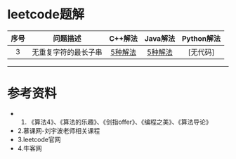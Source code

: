 
# leetcode题解

| **序号** | **问题描述** | **C++解法** | **Java解法** | **Python解法** |
| :---: | :---: | :---: | :---: | :---: |
| 3 | 无重复字符的最长子串 | [5种解法](https://github.com/yesxiaoyu/Coding/blob/master/leetcode/1%E3%80%81%E6%95%B0%E7%BB%84/%E4%B8%93%E9%A2%982%EF%BC%9A%E5%8F%8C%E7%B4%A2%E5%BC%95%E6%8A%80%E6%9C%AF%20Two%20Pointer-%E6%BB%91%E5%8A%A8%E7%AA%97%E5%8F%A3/14%E3%80%81leetcode-3%20%E6%97%A0%E9%87%8D%E5%A4%8D%E5%AD%97%E7%AC%A6%E7%9A%84%E6%9C%80%E9%95%BF%E5%AD%90%E4%B8%B2/c%2B%2B/solution.cpp) | [5种解法](https://github.com/yesxiaoyu/Coding/blob/master/leetcode/1%E3%80%81%E6%95%B0%E7%BB%84/%E4%B8%93%E9%A2%982%EF%BC%9A%E5%8F%8C%E7%B4%A2%E5%BC%95%E6%8A%80%E6%9C%AF%20Two%20Pointer-%E6%BB%91%E5%8A%A8%E7%AA%97%E5%8F%A3/14%E3%80%81leetcode-3%20%E6%97%A0%E9%87%8D%E5%A4%8D%E5%AD%97%E7%AC%A6%E7%9A%84%E6%9C%80%E9%95%BF%E5%AD%90%E4%B8%B2/java/Solution.java) | [无代码] |

---

# 参考资料

* 1. 《算法4》、《算法的乐趣》、《剑指offer》、《编程之美》、《算法导论》
* 2.慕课网-刘宇波老师相关课程
* 3.leetcode官网
* 4.牛客网


